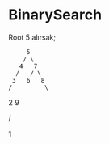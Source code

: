 # BinarySearch

Root 5 alırsak;

         5
        / \
       4   7
      /   / \
     3   6   8
    /         \
   2           9
   
  /
  
 1 
     
     
